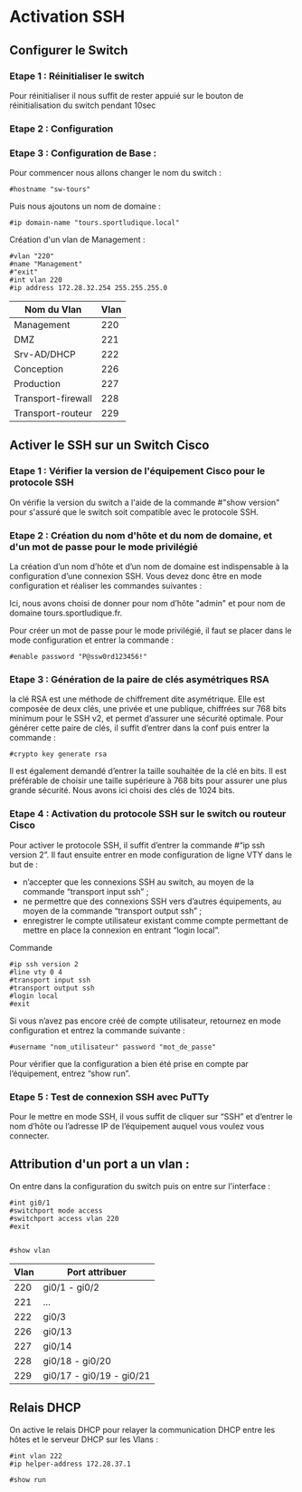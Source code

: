 # **Activation SSH**

## Configurer le Switch

### Etape 1 : Réinitialiser le switch

Pour réinitialiser il nous suffit de rester appuié sur le bouton de réinitialisation du switch pendant 10sec

### Etape 2 : Configuration

### Etape 3 : Configuration de Base :

Pour commencer nous allons changer le nom du switch :

    #hostname "sw-tours"

Puis nous ajoutons un nom de domaine : 

    #ip domain-name "tours.sportludique.local"

Création d'un vlan de Management :

    #vlan "220"
    #name "Management"
    #"exit"
    #int vlan 220
    #ip address 172.28.32.254 255.255.255.0


| Nom du Vlan | Vlan |
|-|-|
| Management | 220 |
| DMZ | 221 |
| Srv-AD/DHCP | 222 |
| Conception | 226 |
| Production | 227 |
| Transport-firewall | 228 |
| Transport-routeur | 229 |


## Activer le SSH sur un Switch Cisco

### Etape 1 : Vérifier la version de l'équipement Cisco pour le protocole SSH

On vérifie la version du switch a l'aide de la commande #"show version" pour s'assuré que le switch soit compatible avec le protocole SSH.

### Etape 2 : Création du nom d'hôte et du nom de domaine, et d'un mot de passe pour le mode privilégié

La création d’un nom d’hôte et d’un nom de domaine est indispensable à la configuration d’une connexion SSH. Vous devez donc être en mode configuration et réaliser les commandes suivantes :

<screen>

Ici, nous avons choisi de donner pour nom d’hôte "admin" et pour nom de domaine tours.sportludique.fr.

Pour créer un mot de passe pour le mode privilégié, il faut se placer dans le mode configuration et entrer la commande :

    #enable password "P@ssw0rd123456!"

### Etape 3 : Génération de la paire de clés asymétriques RSA

la clé RSA est une méthode de chiffrement dite asymétrique. Elle est composée de deux clés, une privée et une publique, chiffrées sur 768 bits minimum pour le SSH v2, et permet d’assurer une sécurité optimale. Pour générer cette paire de clés, il suffit d’entrer dans la conf puis entrer la commande :

    #crypto key generate rsa

Il est également demandé d’entrer la taille souhaitée de la clé en bits. Il est préférable de choisir une taille supérieure à 768 bits pour assurer une plus grande sécurité. Nous avons ici choisi des clés de 1024 bits.

### Etape 4 : Activation du protocole SSH sur le switch ou routeur Cisco

Pour activer le protocole SSH, il suffit d’entrer la commande #“ip ssh version 2”. Il faut ensuite entrer en mode configuration de ligne VTY dans le but de :

- n’accepter que les connexions SSH au switch, au moyen de la commande “transport input ssh” ;
- ne permettre que des connexions SSH vers d’autres équipements, au moyen de la commande “transport output ssh” ;
- enregistrer le compte utilisateur existant comme compte permettant de mettre en place la connexion en entrant “login local”.

Commande

    #ip ssh version 2
    #line vty 0 4
    #transport input ssh
    #transport output ssh
    #login local
    #exit

Si vous n’avez pas encore créé de compte utilisateur, retournez en mode configuration et entrez la commande suivante :

    #username "nom_utilisateur" password "mot_de_passe"

Pour vérifier que la configuration a bien été prise en compte par l’équipement, entrez “show run”.

### Etape 5 : Test de connexion SSH avec PuTTy

Pour le mettre en mode SSH, il vous suffit de cliquer sur “SSH” et d’entrer le nom d’hôte ou l’adresse IP de l’équipement auquel vous voulez vous connecter.

## Attribution d'un port a un vlan :

On entre dans la configuration du switch puis on entre sur l'interface : 

    #int gi0/1
    #switchport mode access
    #switchport access vlan 220
    #exit


    #show vlan


| Vlan | Port attribuer |
|-|-|
| 220 | gi0/1 - gi0/2 |
| 221 | ... |
| 222 | gi0/3 |
| 226 | gi0/13 |
| 227 | gi0/14 |
| 228 | gi0/18 - gi0/20 |
| 229 | gi0/17 - gi0/19 - gi0/21 |


## Relais DHCP

On active le relais DHCP pour relayer la communication DHCP entre les hôtes et le serveur DHCP sur les Vlans :

    #int vlan 222
    #ip helper-address 172.28.37.1

    #show run